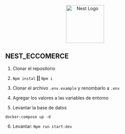 <p align="center">
  <a href="http://nestjs.com/" target="blank"><img src="https://nestjs.com/img/logo-small.svg" width="120" alt="Nest Logo" /></a>
</p>

## NEST_ECCOMERCE

1. Clonar el repositorio

2. `Npm instal` **||** `Npm i`

3. Clonar el archivo `.env.example` y renombarlo a `.env`

4. Agregar los valores a las variables de entorno

5. Levantar la base de datos

```
docker-compose up -d
```

6. Levantar: `Npm run start:dev`
